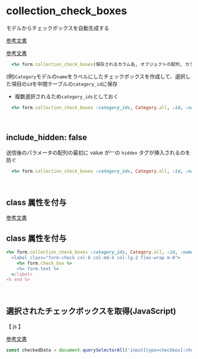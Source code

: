 # collection_check_boxes
  
モデルからチェックボックスを自動生成する
  
[参考文書](https://pikawaka.com/rails/form_with#form.collection_check_boxes)
  
[参考文書](https://pote-chil.com/rails_collection_check_boxes/)

```rb
  <%= form.collection_check_boxes(保存されるカラム名, オブジェクトの配列, カラムに保存される項目, チェックボックスに表示されるカラム名 ) %>
```
  
(例)`Category`モデルの`name`をラベルにしたチェックボックスを作成して、選択した項目の`id`を中間テーブルの`category_id`に保存
- 複数選択されるため`category_ids`としておく
```rb
  <%= form.collection_check_boxes :category_ids, Category.all, :id, :name do |form| %>
```

<br>

## include_hidden: false
送信後のパラメータの配列の最初に value が`""`の `hidden` タグが挿入されるのを防ぐ
```rb
  <%= form.collection_check_boxes :category_ids, Category.all, :id, :name, include_hidden: false do |form| %>
```

<br>

## class 属性を付与
  
[参考文書](https://github.com/bootstrap-ruby/bootstrap_form/issues/256)
  
## class 属性を付与
```rb
<%= form.collection_check_boxes :category_ids, Category.all, :id, :name, include_hidden: false do |form| %>
  <label class="form-check col-6 col-md-4 col-lg-2 flex-wrap m-0">
    <%= form.check_box %>
    <%= form.text %>
  </label>
<% end %>
```

<br>

## 選択されたチェックボックスを取得(JavaScript)
【 js 】
  
[参考文書](https://gray-code.com/javascript/get-only-selected-checkboxes/)
  
```js
const checkedData = document.querySelectorAll('input[type=checkbox]:checked');
```
